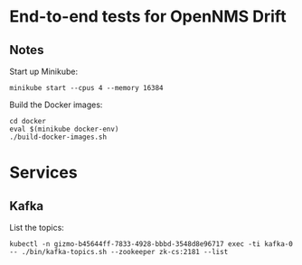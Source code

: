 # End-to-end tests for OpenNMS Drift


## Notes

Start up Minikube:
```
minikube start --cpus 4 --memory 16384
```

Build the Docker images:
```
cd docker
eval $(minikube docker-env)
./build-docker-images.sh
```

# Services

## Kafka

List the topics:

```
kubectl -n gizmo-b45644ff-7833-4928-bbbd-3548d8e96717 exec -ti kafka-0 -- ./bin/kafka-topics.sh --zookeeper zk-cs:2181 --list
```

